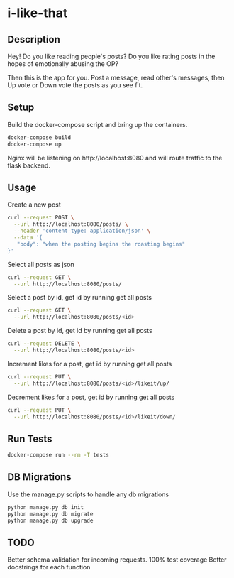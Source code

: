 # i-like-that

## Description

Hey!  Do you like reading people's posts?  Do you like rating posts in the hopes of emotionally abusing the OP?

Then this is the app for you.  Post a message, read other's messages, then Up vote or Down vote the posts as you see fit.


## Setup

Build the docker-compose script and bring up the containers.

```bash
docker-compose build
docker-compose up
```

Nginx will be listening on http://localhost:8080 and will route traffic to the flask backend.

## Usage

Create a new post

```bash
curl --request POST \
  --url http://localhost:8080/posts/ \
  --header 'content-type: application/json' \
  --data '{
   "body": "when the posting begins the roasting begins"
}'
```

Select all posts as json

```bash
curl --request GET \
  --url http://localhost:8080/posts/
```

Select a post by id, get id by running get all posts

```bash
curl --request GET \
  --url http://localhost:8080/posts/<id>
```

Delete a post by id, get id by running get all posts

```bash
curl --request DELETE \
  --url http://localhost:8080/posts/<id>
```

Increment likes for a post, get id by running get all posts

```bash
curl --request PUT \
  --url http://localhost:8080/posts/<id>/likeit/up/
```

Decrement likes for a post, get id by running get all posts

```bash
curl --request PUT \
  --url http://localhost:8080/posts/<id>/likeit/down/
```

## Run Tests

```bash
docker-compose run --rm -T tests
```

## DB Migrations

Use the manage.py scripts to handle any db migrations

```bash
python manage.py db init
python manage.py db migrate
python manage.py db upgrade
```

## TODO

Better schema validation for incoming requests.
100% test coverage
Better docstrings for each function